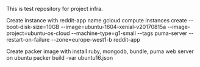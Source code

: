 This is test repository for project infra.

Create instance with reddit-app name 
gcloud compute instances create --boot-disk-size=10GB --image=ubuntu-1604-xenial-v20170815a --image-project=ubuntu-os-cloud --machine-type=g1-small --tags puma-server --restart-on-failure --zone=europe-west1-b reddit-app

Create packer image with install ruby, mongodb, bundle, puma web server on ubuntu
packer build -var <your parameter> ubuntu16.json
